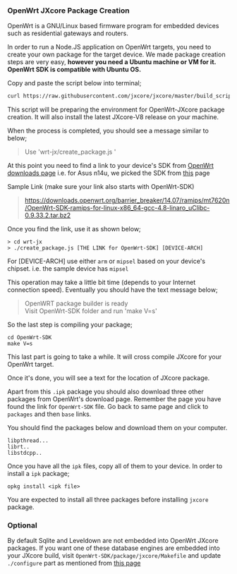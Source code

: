 ### OpenWrt JXcore Package Creation

OpenWrt is a GNU/Linux based firmware program for embedded devices such as residential gateways and routers.

In order to run a Node.JS application on OpenWrt targets, you need to create your own 
package for the target device. We made package creation steps are very easy, **however you 
need a Ubuntu machine or VM for it. OpenWrt SDK is compatible with Ubuntu OS.**

Copy and paste the script below into terminal;
```bash
curl https://raw.githubusercontent.com/jxcore/jxcore/master/build_scripts/openwrt/install.sh | bash
```

This script will be preparing the environment for OpenWrt-JXcore package creation. 
It will also install the latest JXcore-V8 release on your machine.

When the process is completed, you should see a message similar to below;

> Use 'wrt-jx/create_package.js <link to OpenWrt SDK> <arm or mipsel>'

At this point you need to find a link to your device's SDK from [OpenWrt downloads page](https://downloads.openwrt.org)
i.e. for Asus n14u, we picked the SDK from [this](https://downloads.openwrt.org/barrier_breaker/14.07/ramips/mt7620n/) page

Sample Link (make sure your link also starts with OpenWrt-SDK)
> https://downloads.openwrt.org/barrier_breaker/14.07/ramips/mt7620n/OpenWrt-SDK-ramips-for-linux-x86_64-gcc-4.8-linaro_uClibc-0.9.33.2.tar.bz2

Once you find the link, use it as shown below;

```
> cd wrt-jx
> ./create_package.js [THE LINK for OpenWrt-SDK] [DEVICE-ARCH]
```

For [DEVICE-ARCH] use either `arm` or `mipsel` based on your device's chipset. i.e. the sample device has `mipsel`

This operation may take a little bit time (depends to your Internet connection speed). 
Eventually you should have the text message below;

> OpenWRT package builder is ready  
Visit OpenWrt-SDK folder and run 'make V=s'

So the last step is compiling your package;
```
cd OpenWrt-SDK
make V=s
```

This last part is going to take a while. It will cross compile JXcore for your OpenWrt target.

Once it's done, you will see a text for the location of JXcore package.

>


Apart from this `.ipk` package you should also download three other packages from OpenWrt's download page.
Remember the page you have found the link for `OpenWrt-SDK` file. Go back to same page and click to 
`packages` and then `base` links.

You should find the packages below and download them on your computer.
```
libpthread...
librt..
libstdcpp..
```

Once you have all the `ipk` files, copy all of them to your device. In order to install a `ipk` package;

```
opkg install <ipk file>
```

You are expected to install all three packages before installing `jxcore` package.

### Optional

By default Sqlite and Leveldown are not embedded into OpenWrt JXcore packages. 
If you want one of these database engines are embedded into your JXcore build, 
visit `OpenWrt-SDK/package/jxcore/Makefile` and update `./configure` part as 
mentioned from [this page](https://github.com/jxcore/jxcore/blob/master/doc/HOW_TO_COMPILE.md#additional-keys)
